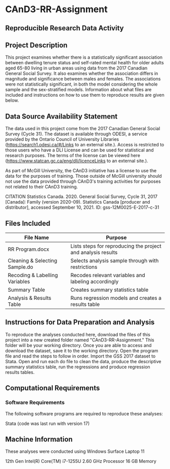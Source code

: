 # CAnD3-RR-Assignment

## Reproducible Research Data Activity

## Project Description

This project examines whether there is a statistically significant association between dwelling tenure status and self-rated mental health for older adults aged 65-80 living in urban areas using data from the 2017 Canadian General Social Survey. It also examines whether the association differs in magnitude and significance between males and females. The associations were not statistically significant, in both the model considering the whole sample and the sex-stratified models. Information about what files are included and instructions on how to use them to reproduce results are given below. 

## Data Source Availability Statement
The data used in this project come from the 2017 Canadian General Social Survey (Cycle 31). The dataset is available through ODESI, a service provided by the Ontario Council of University Libraries  (https://search1.odesi.ca/#/Links to an external site.). Access is restricted to those users who have a DLI License and can be used for statistical and research purposes. The terms of the license can be viewed here (https://www.statcan.gc.ca/eng/dli/licenceLinks to an external site.).

As part of McGill University, the CAnD3 initiative has a license to use the data for the purposes of training. Those outside of McGill university should not use the data provided through CAnD3's training activities for purposes not related to their CAnD3 training.

CITATION
Statistics Canada. 2020. General Social Survey, Cycle 31, 2017 [Canada]: Family (version 2020-09). Statistics Canada [producer and distributor], accessed September 10, 2021. ID: gss-12M0025-E-2017-c-31

## Files Included
| File Name	  | Purpose |
| ------------- | ------------- |
| RR Program.docx | Lists steps for reproducing the project and analysis results  |
| Cleaning & Selecting Sample.do | Selects analysis sample through with restrictions  |
| Recoding & Labelling Variables  | Recodes relevant variables and labeling accordingly |
| Summary Table  | Creates summary statistics table  |
| Analysis & Results Table  | Runs regression models and creates a results table  |

## Instructions for Data Preparation and Analysis
To reproduce the analyses conducted here, download the files of this project into a new created folder named "CAnD3-RR-Assignment." This folder will be your working directory. Once you are able to access and download the dataset, save it to the working directory. Open the program file and read the steps to follow in order. Import the GSS 2017 dataset to Stata. Open and run each do file to clean the data, produce the descriptive summary statistics table, run the regressions and produce regression results tables.

## Computational Requirements
### Software Requirements
The following software programs are required to reproduce these analyses:

Stata (code was last run with version 17)

## Machine Information
These analyses were conducted using Windows Surface Laptop 11

12th Gen Intel(R) Core(TM) i7-1255U 2.60 GHz Processor
16 GB Memory

